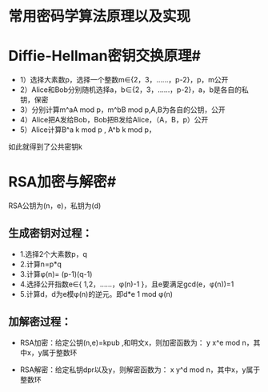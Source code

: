# 常用密码学算法原理以及实现

# Diffie-Hellman密钥交换原理#
- 1）选择大素数p，选择一个整数m∈{2，3，……，p-2}，p，m公开
- 2）Alice和Bob分别随机选择a，b∈{2，3，……，p-2}，a，b是各自的私钥，保密
- 3）分别计算m^aA mod p，m^bB mod p,A,B为各自的公钥，公开
- 4）Alice把A发给Bob，Bob把B发给Alice，（A，B，p）公开
- 5）Alice计算B^a  k mod p , A^b  k mod p，

如此就得到了公共密钥k

# RSA加密与解密#

RSA公钥为(n，e)，私钥为(d)

## 生成密钥对过程：
- 1.选择2个大素数p，q
- 2.计算n=p*q
- 3.计算φ(n)= (p-1)(q-1)
- 4.选择公开指数e∈{ 1,2，……，φ(n)-1 }，且e要满足gcd(e，φ(n))=1
- 5.计算d，d为e模φ(n)的逆元。即d*e  1 mod φ(n)

## 加解密过程：
- RSA加密：给定公钥(n,e)=kpub  ,和明文x，则加密函数为：
y  x^e mod n，其中x，y属于整数环

- RSA解密：给定私钥dpr以及y，则解密函数为：
x  y^d mod n，其中x，y属于整数环
